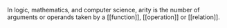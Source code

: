 In logic, mathematics, and computer science, arity is the number of arguments or operands taken by a [[function]], [[operation]] or [[relation]].